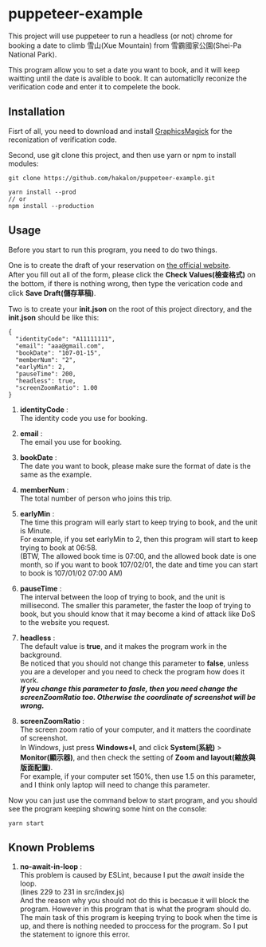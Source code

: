 # puppeteer-example

This project will use puppeteer to run a headless (or not) chrome for booking a date to climb 雪山(Xue Mountain) from 雪霸國家公園(Shei-Pa National Park).

This program allow you to set a date you want to book, and it will keep waitting until the date is avalible to book. It can automaticlly reconize the verification code and enter it to compelete the book.

## Installation

Fisrt of all, you need to download and install [GraphicsMagick](http://www.graphicsmagick.org/) for the reconization of verification code.

Second, use git clone this project, and then use yarn or npm to install modules:
```=bash
git clone https://github.com/hakalon/puppeteer-example.git

yarn install --prod
// or
npm install --production
```

## Usage

Before you start to run this program, you need to do two things.

One is to create the draft of your reservation on [the official website](https://npm.cpami.gov.tw/apply_1_2.aspx?unit=e6dd4652-2d37-4346-8f5d-6e538353e0c2).  
After you fill out all of the form, please click the **Check Values(檢查格式)** on the bottom, if there is nothing wrong, then type the verication code and click **Save Draft(儲存草稿)**.

Two is to create your **init.json** on the root of this project directory, and the **init.json** should be like this:
```=bash
{
  "identityCode": "A11111111",
  "email": "aaa@gmail.com",
  "bookDate": "107-01-15",
  "memberNum": "2",
  "earlyMin": 2,
  "pauseTime": 200,
  "headless": true,
  "screenZoomRatio": 1.00
}

```

1. **identityCode** :  
The identity code you use for booking.

2. **email** :  
The email you use for booking.

3. **bookDate** :  
The date you want to book, please make sure the format of date is the same as the example.

4. **memberNum** :  
The total number of person who joins this trip.

5. **earlyMin** :  
The time this program will early start to keep trying to book, and the unit is Minute.  
For example, if you set earlyMin to 2, then this program will start to keep trying to book at 06:58.  
(BTW, The allowed book time is 07:00, and the allowed book date is one month, so if you want to book 107/02/01, the date and time you can start to book is 107/01/02 07:00 AM)

6. **pauseTime** :  
The interval between the loop of trying to book, and the unit is millisecond. The smaller this parameter, the faster the loop of trying to book, but you should know that it may become a kind of attack like DoS to the website you request.

7. **headless** :  
The default value is **true**, and it makes the program work in the background.  
Be noticed that you should not change this parameter to **false**, unless you are a developer and you need to check the program how does it work.  
***If you change this parameter to fasle, then you need change the screenZoomRatio too. Otherwise the coordinate of screenshot will be wrong.***  

8. **screenZoomRatio** :  
The screen zoom ratio of your computer, and it matters the coordinate of screenshot.  
In Windows, just press **Windows+I**, and click **System(系統)** > **Monitor(顯示器)**, and then check the setting of **Zoom and layout(縮放與版面配置)**.  
For example, if your computer set 150%, then use 1.5 on this parameter, and I think only laptop will need to change this parameter.

Now you can just use the command below to start program, and you should see the program keeping showing some hint on the console:
```=bash
yarn start
```

## Known Problems

1. **no-await-in-loop** :  
This problem is caused by ESLint, because I put the *await* inside the loop.  
(lines 229 to 231 in src/index.js)  
And the reason why you should not do this is becasue it will block the program. However in this program that is what the program should do. The main task of this program is keeping trying to book when the time is up, and there is nothing needed to proccess for the program. So I put the statement to ignore this error.